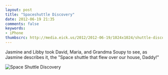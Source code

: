```yaml
---
layout: post
title: "Spaceshuttle Discovery"
date: 2012-06-19 21:35
comments: false
keywords: 
- iPhone
thumbscrc: http://media.eick.us/2012/2012-06-19/1024x1024/shuttle-discovery.JPG
---
```

Jasmine and Libby took David, Maria, and Grandma Soupy to see, as Jasmine describes it, the "Space shuttle that flew over our house, Daddy!"

![Space Shuttle Discovery][1]


[1]: /original/2012/2012-06-19-1/shuttle-discovery.JPG

